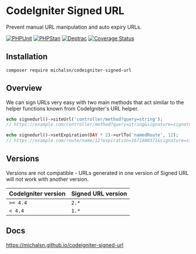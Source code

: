 # CodeIgniter Signed URL

Prevent manual URL manipulation and auto expiry URLs.

[![PHPUnit](https://github.com/michalsn/codeigniter-signed-url/actions/workflows/phpunit.yml/badge.svg)](https://github.com/michalsn/codeigniter-htmx/actions/workflows/phpunit.yml)
[![PHPStan](https://github.com/michalsn/codeigniter-signed-url/actions/workflows/phpstan.yml/badge.svg)](https://github.com/michalsn/codeigniter-htmx/actions/workflows/phpstan.yml)
[![Deptrac](https://github.com/michalsn/codeigniter-signed-url/actions/workflows/deptrac.yml/badge.svg)](https://github.com/michalsn/codeigniter-htmx/actions/workflows/deptrac.yml)
[![Coverage Status](https://coveralls.io/repos/github/michalsn/codeigniter-signed-url/badge.svg?branch=develop)](https://coveralls.io/github/michalsn/codeigniter-htmx?branch=develop)


## Installation

    composer require michalsn/codeigniter-signed-url

## Overview

We can sign URLs very easy with two main methods that act similar to the helper functions known from CodeIgniter's URL helper.

```php
echo signedurl()->siteUrl('controller/method?query=string');
// https://example.com/controller/method?query=string&signature=signature-goes-here
```

```php
echo signedurl()->setExpiration(DAY * 2)->urlTo('namedRoute', 12);
// https://example.com/route/name/12?expiration=1671980371&signature=signature-goes-here
```

## Versions

Versions are not compatible - URLs generated in one version of Signed URL will not work with another version.

| CodeIgniter version | Signed URL version |
|---------------------|--------------------|
| `>= 4.4`            | `2.*`              |
| `< 4.4`             | `1.*`              |

## Docs

https://michalsn.github.io/codeigniter-signed-url
